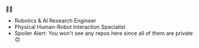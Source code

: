 🙋‍♂
- Robotics & AI Research Engineer
- Physical Human-Robot Interaction Specialist 
- Spoiler Alert: You won't see any repos here since all of them are private 🙃


